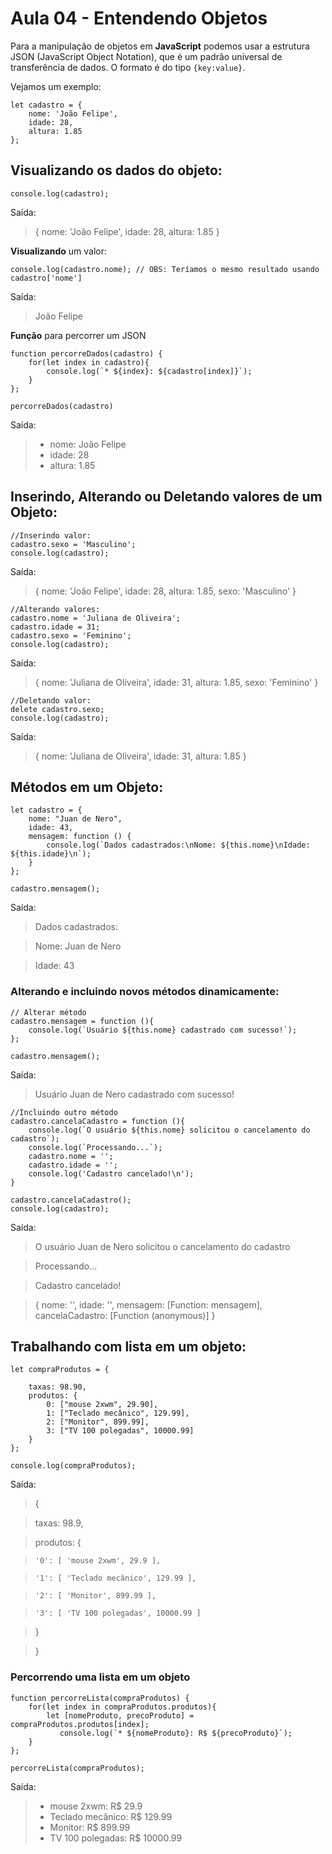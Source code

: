 # Aula 04 - Entendendo Objetos

Para a manipulação de objetos em **JavaScript** podemos usar a estrutura JSON (JavaScript Object Notation), que é um padrão universal de transferência de dados. O formato é do tipo `{key:value}`.

Vejamos um exemplo:

```
let cadastro = {
	nome: 'João Felipe',
    idade: 28,
    altura: 1.85
};
```

## **Visualizando** os dados do objeto:

```
console.log(cadastro);
```
Saída:
> { nome: 'João Felipe', idade: 28, altura: 1.85 }

**Visualizando** um valor:
```
console.log(cadastro.nome); // OBS: Teríamos o mesmo resultado usando cadastro['nome']
```
Saída:
> João Felipe

**Função** para percorrer um JSON

```
function percorreDados(cadastro) {
	for(let index in cadastro){
       	console.log(`* ${index}: ${cadastro[index]}`);        
    }
};

percorreDados(cadastro)
```
Saída:
> * nome: João Felipe
> * idade: 28
> * altura: 1.85

## **Inserindo**, **Alterando** ou **Deletando** valores de um Objeto:

```
//Inserindo valor:
cadastro.sexo = 'Masculino';
console.log(cadastro);
```
Saída:
> { nome: 'João Felipe', idade: 28, altura: 1.85, sexo: 'Masculino' }

```
//Alterando valores:
cadastro.nome = 'Juliana de Oliveira';
cadastro.idade = 31;
cadastro.sexo = 'Feminino';
console.log(cadastro);
```
Saída:
> {  nome: 'Juliana de Oliveira',  idade: 31,  altura: 1.85,  sexo: 'Feminino' }

```
//Deletando valor:
delete cadastro.sexo;
console.log(cadastro);
```
Saída:
> { nome: 'Juliana de Oliveira', idade: 31, altura: 1.85 }

## **Métodos** em um Objeto:

```
let cadastro = {
	nome: "Juan de Nero",
    idade: 43,
    mensagem: function () {
    	console.log(`Dados cadastrados:\nNome: ${this.nome}\nIdade: ${this.idade}\n`);
    }
};

cadastro.mensagem();
```
Saída:
> Dados cadastrados:

> Nome: Juan de Nero

> Idade: 43

### **Alterando e incluindo novos métodos** dinamicamente:

```
// Alterar método
cadastro.mensagem = function (){
	console.log(`Usuário ${this.nome} cadastrado com sucesso!`);
};

cadastro.mensagem();
```
Saída:
> Usuário Juan de Nero cadastrado com sucesso!


```
//Incluindo outro método
cadastro.cancelaCadastro = function (){
	console.log(`O usuário ${this.nome} solicitou o cancelamento do cadastro`);
    console.log(`Processando...`);
    cadastro.nome = '';
    cadastro.idade = '';
    console.log('Cadastro cancelado!\n');
}

cadastro.cancelaCadastro();
console.log(cadastro);
```
Saída:

> O usuário Juan de Nero solicitou o cancelamento do cadastro

> Processando...

> Cadastro cancelado!

> {
  nome: '',
  idade: '',
  mensagem: [Function: mensagem],
  cancelaCadastro: [Function (anonymous)]
}

## Trabalhando com **lista** em um objeto:

```
let compraProdutos = {

    taxas: 98.90,
    produtos: {
    	0: ["mouse 2xwm", 29.90],
        1: ["Teclado mecânico", 129.99],
        2: ["Monitor", 899.99],
        3: ["TV 100 polegadas", 10000.99]
    }
};

console.log(compraProdutos);
```
Saída:
> {

>   taxas: 98.9,

>   produtos: {

>     '0': [ 'mouse 2xwm', 29.9 ],

>     '1': [ 'Teclado mecânico', 129.99 ],

>     '2': [ 'Monitor', 899.99 ],

>     '3': [ 'TV 100 polegadas', 10000.99 ]

>   }

> }

### Percorrendo uma **lista** em um objeto

```
function percorreLista(compraProdutos) {
   	for(let index in compraProdutos.produtos){
       	let [nomeProduto, precoProduto] = compraProdutos.produtos[index];
           console.log(`* ${nomeProduto}: R$ ${precoProduto}`);        
    }
};

percorreLista(compraProdutos);
```
Saída:
> * mouse 2xwm: R$ 29.9
> * Teclado mecânico: R$ 129.99
> * Monitor: R$ 899.99
> * TV 100 polegadas: R$ 10000.99
